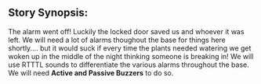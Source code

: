 ## Story Synopsis:

The alarm went off! Luckily the locked door saved us and whoever it was left. We will need a lot of alarms thoughout the base for things here shortly.... but it would suck if every time the plants needed watering we get woken up in the middle of the night thinking someone is breaking in! We will use RTTTL sounds to differentiate the various alarms throughout the base. We will need **Active and Passive Buzzers** to do so. 
